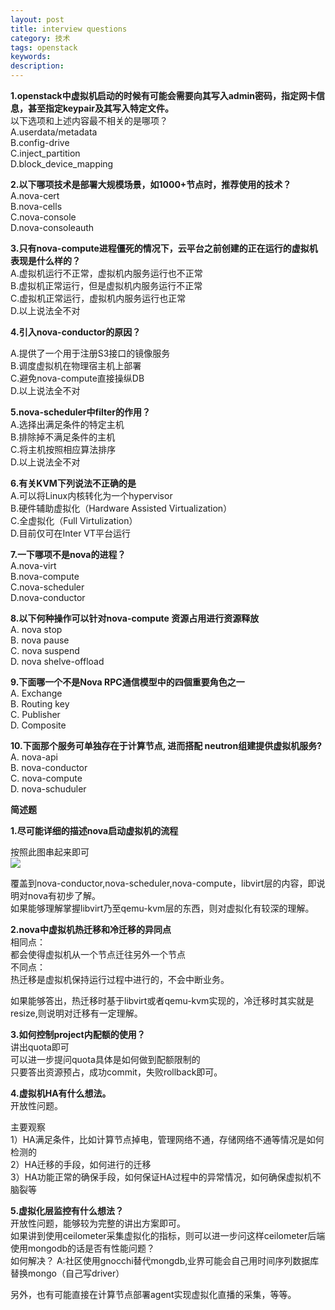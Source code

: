 ```yaml
---
layout: post
title: interview questions
category: 技术
tags: openstack
keywords: 
description: 
---
```



**1.openstack中虚拟机启动的时候有可能会需要向其写入admin密码，指定网卡信息，甚至指定keypair及其写入特定文件。**  
以下选项和上述内容最不相关的是哪项？  
A.userdata/metadata  
B.config-drive  
C.inject_partition  
D.block_device_mapping  

**2.以下哪项技术是部署大规模场景，如1000+节点时，推荐使用的技术？**  
A.nova-cert  
B.nova-cells  
C.nova-console  
D.nova-consoleauth  

**3.只有nova-compute进程僵死的情况下，云平台之前创建的正在运行的虚拟机表现是什么样的？**  
A.虚拟机运行不正常，虚拟机内服务运行也不正常  
B.虚拟机正常运行，但是虚拟机内服务运行不正常  
C.虚拟机正常运行，虚拟机内服务运行也正常  
D.以上说法全不对  

**4.引入nova-conductor的原因？**  

A.提供了一个用于注册S3接口的镜像服务  
B.调度虚拟机在物理宿主机上部署  
C.避免nova-compute直接操纵DB  
D.以上说法全不对  

**5.nova-scheduler中filter的作用？**  
A.选择出满足条件的特定主机  
B.排除掉不满足条件的主机  
C.将主机按照相应算法排序  
D.以上说法全不对  

**6.有关KVM下列说法不正确的是**  
A.可以将Linux内核转化为一个hypervisor  
B.硬件辅助虚拟化（Hardware Assisted Virtualization）  
C.全虚拟化（Full Virtulization）  
D.目前仅可在Inter VT平台运行  

**7.一下哪项不是nova的进程？**  
A.nova-virt  
B.nova-compute  
C.nova-scheduler  
D.nova-conductor  

**8.以下何种操作可以针对nova-compute 资源占用进行资源释放**  
A. nova stop <server>  
B. nova pause <server>  
C. nova suspend <server>  
D. nova shelve-offload <server>  

**9.下面哪一个不是Nova RPC通信模型中的四個重要角色之一**  
A. Exchange  
B. Routing key  
C. Publisher  
D. Composite  

**10.下面那个服务可单独存在于计算节点, 进而搭配 neutron组建提供虚拟机服务?**  
A. nova-api  
B. nova-conductor  
C. nova-compute  
D. nova-schuduler  

**简述题**  

**1.尽可能详细的描述nova启动虚拟机的流程**  

按照此图串起来即可  
![](http://i.imgur.com/sisSSLy.png)


覆盖到nova-conductor,nova-scheduler,nova-compute，libvirt层的内容，即说明对nova有初步了解。  
如果能够理解掌握libvirt乃至qemu-kvm层的东西，则对虚拟化有较深的理解。  

	
**2.nova中虚拟机热迁移和冷迁移的异同点**  
相同点：  
都会使得虚拟机从一个节点迁往另外一个节点  
不同点：  
热迁移是虚拟机保持运行过程中进行的，不会中断业务。  

如果能够答出，热迁移时基于libvirt或者qemu-kvm实现的，冷迁移时其实就是resize,则说明对迁移有一定理解。  


**3.如何控制project内配额的使用？**  
讲出quota即可  
可以进一步提问quota具体是如何做到配额限制的  
只要答出资源预占，成功commit，失败rollback即可。  

**4.虚拟机HA有什么想法。**  
开放性问题。  

主要观察  
1）HA满足条件，比如计算节点掉电，管理网络不通，存储网络不通等情况是如何检测的  
2）HA迁移的手段，如何进行的迁移  
3）HA功能正常的确保手段，如何保证HA过程中的异常情况，如何确保虚拟机不脑裂等  

**5.虚拟化层监控有什么想法？**  
开放性问题，能够较为完整的讲出方案即可。  
如果讲到使用ceilometer采集虚拟化的指标，则可以进一步问这样ceilometer后端使用mongodb的话是否有性能问题？  
如何解决？  A:社区使用gnocchi替代mongdb,业界可能会自己用时间序列数据库替换mongo（自己写driver）  

另外，也有可能直接在计算节点部署agent实现虚拟化直播的采集，等等。  
